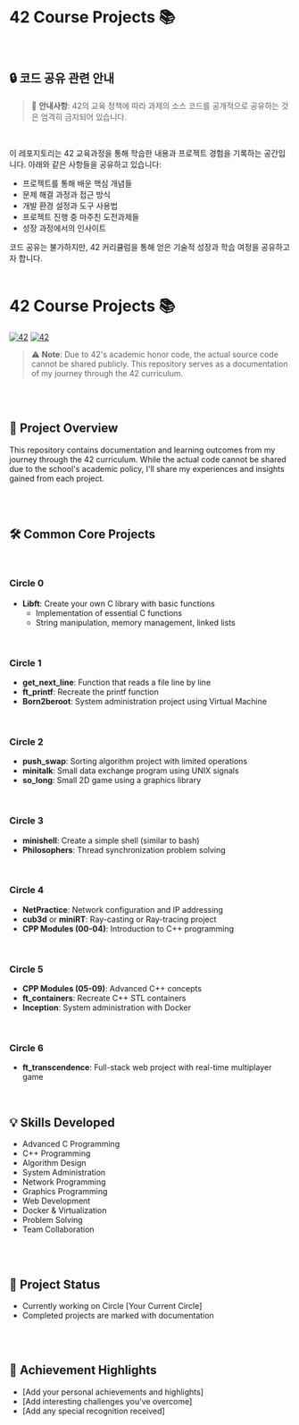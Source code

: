 # 42 Course Projects 📚

<br>

## 🔒 코드 공유 관련 안내

> 🚨 **안내사항**: 42의 교육 정책에 따라 과제의 소스 코드를 공개적으로 공유하는 것은 엄격히 금지되어 있습니다. 

<br>

이 레포지토리는 42 교육과정을 통해 학습한 내용과 프로젝트 경험을 기록하는 공간입니다. 아래와 같은 사항들을 공유하고 있습니다:

- 프로젝트를 통해 배운 핵심 개념들
- 문제 해결 과정과 접근 방식
- 개발 환경 설정과 도구 사용법
- 프로젝트 진행 중 마주친 도전과제들
- 성장 과정에서의 인사이트


코드 공유는 불가하지만, 42 커리큘럼을 통해 얻은 기술적 성장과 학습 여정을 공유하고자 합니다.
<br><br>

# 42 Course Projects 📚


[![42](https://img.shields.io/badge/42-Seoul-00599C?style=flat-square&logo=42)](https://42seoul.kr/) 
[![42](https://img.shields.io/badge/42-Gyeongsan-00599C?style=flat-square&logo=42)](https://42gyeongsan.kr/)


> ⚠️ **Note**: Due to 42's academic honor code, the actual source code cannot be shared publicly. This repository serves as a documentation of my journey through the 42 curriculum.

<br><br>

## 🎯 Project Overview

This repository contains documentation and learning outcomes from my journey through the 42 curriculum. While the actual code cannot be shared due to the school's academic policy, I'll share my experiences and insights gained from each project.

<br><br>

## 🛠️ Common Core Projects

<br>

### Circle 0
- **Libft**: Create your own C library with basic functions <a href="./libft.md"><img src="https://noticon-static.tammolo.com/dgggcrkxq/image/upload/v1683680980/noticon/ofgymrzrsku11otwlv6a.gif" width="15" height="15"></a>
  - Implementation of essential C functions
  - String manipulation, memory management, linked lists

<br>

### Circle 1
- **get_next_line**: Function that reads a file line by line
- **ft_printf**: Recreate the printf function
- **Born2beroot**: System administration project using Virtual Machine

<br>

### Circle 2
- **push_swap**: Sorting algorithm project with limited operations
- **minitalk**: Small data exchange program using UNIX signals
- **so_long**: Small 2D game using a graphics library

<br>

### Circle 3
- **minishell**: Create a simple shell (similar to bash)
- **Philosophers**: Thread synchronization problem solving

<br>

### Circle 4
- **NetPractice**: Network configuration and IP addressing
- **cub3d** or **miniRT**: Ray-casting or Ray-tracing project
- **CPP Modules (00-04)**: Introduction to C++ programming

<br>

### Circle 5
- **CPP Modules (05-09)**: Advanced C++ concepts
- **ft_containers**: Recreate C++ STL containers
- **Inception**: System administration with Docker

<br>

### Circle 6
- **ft_transcendence**: Full-stack web project with real-time multiplayer game

<br>

## 💡 Skills Developed

- Advanced C Programming
- C++ Programming
- Algorithm Design
- System Administration
- Network Programming
- Graphics Programming
- Web Development
- Docker & Virtualization
- Problem Solving
- Team Collaboration

<br><br>

## 📝 Project Status

- Currently working on Circle [Your Current Circle]
- Completed projects are marked with documentation

<br><br>

## 🌟 Achievement Highlights

- [Add your personal achievements and highlights]
- [Add interesting challenges you've overcome]
- [Add any special recognition received]


